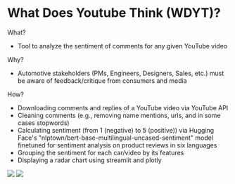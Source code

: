# What Does Youtube Think (WDYT)?

What?

- Tool to analyze the sentiment of comments for any given YouTube video

Why?

- Automotive stakeholders (PMs, Engineers, Designers, Sales, etc.) must be aware of feedback/critique from consumers and media

How?

- Downloading comments and replies of a YouTube video via YouTube API
- Cleaning comments (e.g., removing name mentions, urls, and in some cases stopwords)
- Calculating sentiment (from 1 (negative) to 5 (positive)) via Hugging Face's "nlptown/bert-base-multilingual-uncased-sentiment" model finetuned for sentiment analysis on product reviews in six languages
- Grouping the sentiment for each car/video by its features
- Displaying a radar chart using streamlit and plotly

<img src="https://p-john.com/wp-content/uploads/2022/07/Screen-Shot-2022-07-06-at-11.18.54-AM.png">
<img src="https://p-john.com/wp-content/uploads/2022/07/Screen-Shot-2022-07-06-at-11.19.11-AM.png">
